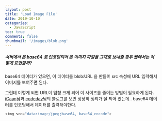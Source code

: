 ```yaml
---
layout: post
title: 'Load Image File'
date: 2019-10-10
categories:
  - JavaScript
toc: true
comments: false
thumbnail: '/images/blob.png'
---
```

##### 서버에서 온 base64 로 인코딩되어 온 이미지 파일을 그대로 보내줄 경우 웹에서는 어떻게 표현할까?
<!-- more -->

base64 데이터가 있으면, 이 데이터를 blob:URL 을 만들어 src 속성에 URL 입력해서 이미지를 보여주면 된다.

그런데 이렇게 되면 URL이 엄청 크게 되어 이 사이즈를 줄이는 방법이 필요하게 된다.
[iCaan][icaan]님과 [codeday][codeday]님의 블로그를 보면 상당히 정리가 잘 되어 있는데.. base64 데이터를 인코딩해서 데이터를 출력해야한다.

```js
<img src="data:image/jpeg;base64, base64_encode">
```

[icaan]: http://blog.naver.com/PostView.nhn?blogId=loverman85&logNo=221114631019&categoryNo=11&parentCategoryNo=0&viewDate=&currentPage=1&postListTopCurrentPage=1&from=search
[codeday]: https://codeday.me/ko/qa/20190306/7131.html
